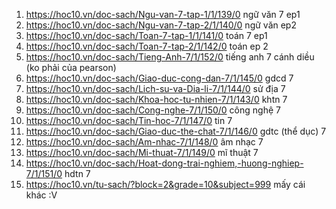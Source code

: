 1. https://hoc10.vn/doc-sach/Ngu-van-7-tap-1/1/139/0 ngữ văn 7 ep1
2. https://hoc10.vn/doc-sach/Ngu-van-7-tap-2/1/140/0 ngữ văn ep2
3. https://hoc10.vn/doc-sach/Toan-7-tap-1/1/141/0 toán 7 ep1
4. https://hoc10.vn/doc-sach/Toan-7-tap-2/1/142/0 toán ep 2
5. https://hoc10.vn/doc-sach/Tieng-Anh-7/1/152/0 tiếng anh 7 cánh diều (ko phải của pearson)
6. https://hoc10.vn/doc-sach/Giao-duc-cong-dan-7/1/145/0 gdcd 7
7. https://hoc10.vn/doc-sach/Lich-su-va-Dia-li-7/1/144/0 sử địa 7
8. https://hoc10.vn/doc-sach/Khoa-hoc-tu-nhien-7/1/143/0 khtn 7
9. https://hoc10.vn/doc-sach/Cong-nghe-7/1/150/0 công nghệ 7
10. https://hoc10.vn/doc-sach/Tin-hoc-7/1/147/0 tin 7
11. https://hoc10.vn/doc-sach/Giao-duc-the-chat-7/1/146/0 gdtc (thể dục) 7
12. https://hoc10.vn/doc-sach/Am-nhac-7/1/148/0 âm nhạc 7
13. https://hoc10.vn/doc-sach/Mi-thuat-7/1/149/0 mĩ thuật 7
14. https://hoc10.vn/doc-sach/Hoat-dong-trai-nghiem,-huong-nghiep-7/1/151/0 hdtn 7
15. https://hoc10.vn/tu-sach/?block=2&grade=10&subject=999 mấy cái khác :V
